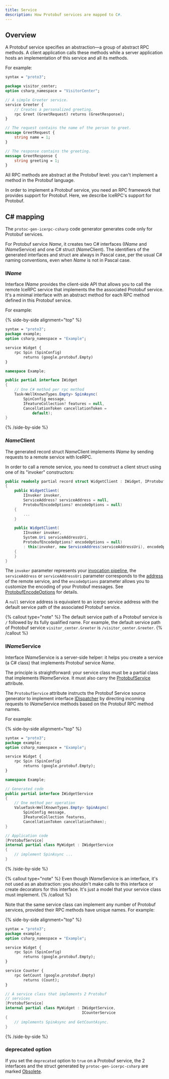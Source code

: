 ```yaml
---
title: Service
description: How Protobuf services are mapped to C#.
---
```


## Overview

A Protobuf service specifies an abstraction—a group of abstract RPC methods. A client application calls these methods
while a server application hosts an implementation of this service and all its methods.

For example:

```protobuf
syntax = "proto3";

package visitor_center;
option csharp_namespace = "VisitorCenter";

// A simple Greeter service.
service Greeter {
    // Creates a personalized greeting.
    rpc Greet (GreetRequest) returns (GreetResponse);
}

// The request contains the name of the person to greet.
message GreetRequest {
    string name = 1;
}

// The response contains the greeting.
message GreetResponse {
    string greeting = 1;
}
```

All RPC methods are abstract at the Protobuf level: you can't implement a method in the Protobuf language.

In order to implement a Protobuf service, you need an RPC framework that provides support for Protobuf. Here, we
describe IceRPC's support for Protobuf.

## C# mapping

The `protoc-gen-icerpc-csharp` code generator generates code only for Protobuf services.

For Protobuf service _Name_, it creates two C# interfaces (I*Name* and I*Name*Service) and one C# struct (*Name*Client).
The identifiers of the generated interfaces and struct are always in Pascal case, per the usual C# naming conventions,
even when _Name_ is not in Pascal case.

### I*Name*

Interface I*Name* provides the client-side API that allows you to call the remote IceRPC service that implements the
the associated Protobuf service. It's a minimal interface with an abstract method for each RPC method defined in this
Protobuf service.

For example:

{% side-by-side alignment="top" %}

```protobuf
syntax = "proto3";
package example;
option csharp_namespace = "Example";

service Widget {
    rpc Spin (SpinConfig)
        returns (google.protobuf.Empty)
}
```

```csharp
namespace Example;

public partial interface IWidget
{
    // One C# method per rpc method
    Task<WellKnownTypes.Empty> SpinAsync(
        SpinConfig message,
        IFeatureCollection? features = null,
        CancellationToken cancellationToken =
            default);
}
```

{% /side-by-side %}

### *Name*Client

The generated record struct *Name*Client implements I*Name* by sending requests to a remote service with IceRPC.

In order to call a remote service, you need to construct a client struct using one of its "invoker" constructors:

```csharp
public readonly partial record struct WidgetClient : IWidget, IProtobufClient
{
    public WidgetClient(
        IInvoker invoker,
        ServiceAddress? serviceAddress = null,
        ProtobufEncodeOptions? encodeOptions = null)
    {
        ...
    }

    public WidgetClient(
        IInvoker invoker,
        System.Uri serviceAddressUri,
        ProtobufEncodeOptions? encodeOptions = null)
        : this(invoker, new ServiceAddress(serviceAddressUri), encodeOptions)
    {
    }
}
```

The `invoker` parameter represents your [invocation pipeline](/icerpc/invocation/invocation-pipeline), the
`serviceAddress` or `serviceAddressUri` parameter corresponds to the
[address](/icerpc/invocation/service-address) of the remote service, and the `encodeOptions` parameter allows
you to customize the encoding of your Protobuf messages. See [ProtobufEncodeOptions] for details.

A `null` service address is equivalent to an icerpc service address with the default service path of the associated
Protobuf service.

{% callout type="note" %}
The default service path of a Protobuf service is `/` followed by its fully qualified name. For example, the default
service path of Protobuf service `visitor_center.Greeter` is `/visitor_center.Greeter`.
{% /callout %}

### I*Name*Service

Interface I*Name*Service is a server-side helper: it helps you create a service (a C# class) that implements Protobuf
service _Name_.

The principle is straightforward: your service class must be a partial class that implements I*Name*Service. It must
also carry the [ProtobufService] attribute.

The `ProtobufService` attribute instructs the Protobuf Service source generator to implement interface [IDispatcher] by
directing incoming requests to I*Name*Service methods based on the Protobuf RPC method names.

For example:

{% side-by-side alignment="top" %}

```protobuf
syntax = "proto3";
package example;
option csharp_namespace = "Example";

service Widget {
    rpc Spin (SpinConfig)
        returns (google.protobuf.Empty);
}
```

```csharp
namespace Example;

// Generated code
public partial interface IWidgetService
{
    // One method per operation
    ValueTask<WellKnownTypes.Empty> SpinAsync(
        SpinConfig message,
        IFeatureCollection features,
        CancellationToken cancellationToken);
}

// Application code
[ProtobufService]
internal partial class MyWidget : IWidgetService
{
    // implement SpinAsync ...
}
```

{% /side-by-side %}

{% callout type="note" %}
Even though I*Name*Service is an interface, it's not used as an abstraction: you shouldn't make calls to this interface
or create decorators for this interface. It's just a model that your service class must implement.
{% /callout %}

Note that the same service class can implement any number of Protobuf services, provided their RPC methods have unique
names. For example:

{% side-by-side alignment="top" %}

```protobuf
syntax = "proto3";
package example;
option csharp_namespace = "Example";

service Widget {
    rpc Spin (SpinConfig)
        returns (google.protobuf.Empty);
}

service Counter {
    rpc GetCount (google.protobuf.Empty)
        returns (Count);
}
```

```csharp
// A service class that implements 2 Protobuf
// services
[ProtobufService]
internal partial class MyWidget : IWidgetService,
                                  ICounterService
{
    // implements SpinAsync and GetCountAsync.
}
```

{% /side-by-side %}

### deprecated option

If you set the `deprecated` option to `true` on a Protobuf service, the 2 interfaces and the struct generated by
`protoc-gen-icerpc-csharp` are marked [Obsolete].

[IDispatcher]: csharp:IceRpc.IDispatcher
[Obsolete]: https://learn.microsoft.com/en-us/dotnet/api/system.obsoleteattribute
[ProtobufEncodeOptions]: csharp:IceRpc.Protobuf.ProtobufEncodeOptions
[ProtobufService]: csharp:IceRpc.Protobuf.ProtobufServiceAttribute
